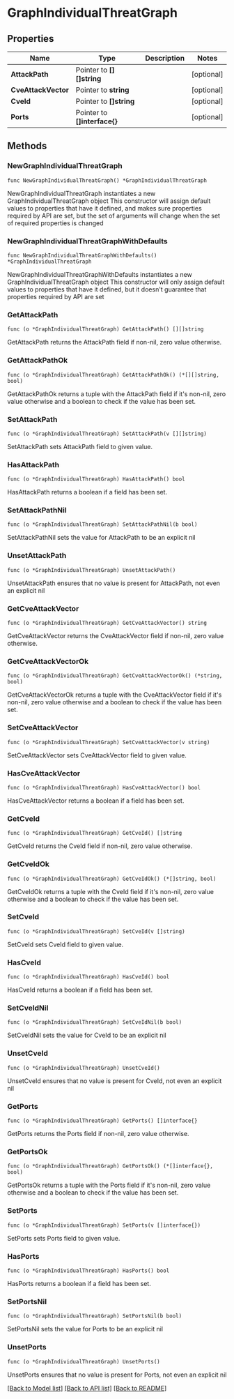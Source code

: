 # GraphIndividualThreatGraph

## Properties

Name | Type | Description | Notes
------------ | ------------- | ------------- | -------------
**AttackPath** | Pointer to **[][]string** |  | [optional] 
**CveAttackVector** | Pointer to **string** |  | [optional] 
**CveId** | Pointer to **[]string** |  | [optional] 
**Ports** | Pointer to **[]interface{}** |  | [optional] 

## Methods

### NewGraphIndividualThreatGraph

`func NewGraphIndividualThreatGraph() *GraphIndividualThreatGraph`

NewGraphIndividualThreatGraph instantiates a new GraphIndividualThreatGraph object
This constructor will assign default values to properties that have it defined,
and makes sure properties required by API are set, but the set of arguments
will change when the set of required properties is changed

### NewGraphIndividualThreatGraphWithDefaults

`func NewGraphIndividualThreatGraphWithDefaults() *GraphIndividualThreatGraph`

NewGraphIndividualThreatGraphWithDefaults instantiates a new GraphIndividualThreatGraph object
This constructor will only assign default values to properties that have it defined,
but it doesn't guarantee that properties required by API are set

### GetAttackPath

`func (o *GraphIndividualThreatGraph) GetAttackPath() [][]string`

GetAttackPath returns the AttackPath field if non-nil, zero value otherwise.

### GetAttackPathOk

`func (o *GraphIndividualThreatGraph) GetAttackPathOk() (*[][]string, bool)`

GetAttackPathOk returns a tuple with the AttackPath field if it's non-nil, zero value otherwise
and a boolean to check if the value has been set.

### SetAttackPath

`func (o *GraphIndividualThreatGraph) SetAttackPath(v [][]string)`

SetAttackPath sets AttackPath field to given value.

### HasAttackPath

`func (o *GraphIndividualThreatGraph) HasAttackPath() bool`

HasAttackPath returns a boolean if a field has been set.

### SetAttackPathNil

`func (o *GraphIndividualThreatGraph) SetAttackPathNil(b bool)`

 SetAttackPathNil sets the value for AttackPath to be an explicit nil

### UnsetAttackPath
`func (o *GraphIndividualThreatGraph) UnsetAttackPath()`

UnsetAttackPath ensures that no value is present for AttackPath, not even an explicit nil
### GetCveAttackVector

`func (o *GraphIndividualThreatGraph) GetCveAttackVector() string`

GetCveAttackVector returns the CveAttackVector field if non-nil, zero value otherwise.

### GetCveAttackVectorOk

`func (o *GraphIndividualThreatGraph) GetCveAttackVectorOk() (*string, bool)`

GetCveAttackVectorOk returns a tuple with the CveAttackVector field if it's non-nil, zero value otherwise
and a boolean to check if the value has been set.

### SetCveAttackVector

`func (o *GraphIndividualThreatGraph) SetCveAttackVector(v string)`

SetCveAttackVector sets CveAttackVector field to given value.

### HasCveAttackVector

`func (o *GraphIndividualThreatGraph) HasCveAttackVector() bool`

HasCveAttackVector returns a boolean if a field has been set.

### GetCveId

`func (o *GraphIndividualThreatGraph) GetCveId() []string`

GetCveId returns the CveId field if non-nil, zero value otherwise.

### GetCveIdOk

`func (o *GraphIndividualThreatGraph) GetCveIdOk() (*[]string, bool)`

GetCveIdOk returns a tuple with the CveId field if it's non-nil, zero value otherwise
and a boolean to check if the value has been set.

### SetCveId

`func (o *GraphIndividualThreatGraph) SetCveId(v []string)`

SetCveId sets CveId field to given value.

### HasCveId

`func (o *GraphIndividualThreatGraph) HasCveId() bool`

HasCveId returns a boolean if a field has been set.

### SetCveIdNil

`func (o *GraphIndividualThreatGraph) SetCveIdNil(b bool)`

 SetCveIdNil sets the value for CveId to be an explicit nil

### UnsetCveId
`func (o *GraphIndividualThreatGraph) UnsetCveId()`

UnsetCveId ensures that no value is present for CveId, not even an explicit nil
### GetPorts

`func (o *GraphIndividualThreatGraph) GetPorts() []interface{}`

GetPorts returns the Ports field if non-nil, zero value otherwise.

### GetPortsOk

`func (o *GraphIndividualThreatGraph) GetPortsOk() (*[]interface{}, bool)`

GetPortsOk returns a tuple with the Ports field if it's non-nil, zero value otherwise
and a boolean to check if the value has been set.

### SetPorts

`func (o *GraphIndividualThreatGraph) SetPorts(v []interface{})`

SetPorts sets Ports field to given value.

### HasPorts

`func (o *GraphIndividualThreatGraph) HasPorts() bool`

HasPorts returns a boolean if a field has been set.

### SetPortsNil

`func (o *GraphIndividualThreatGraph) SetPortsNil(b bool)`

 SetPortsNil sets the value for Ports to be an explicit nil

### UnsetPorts
`func (o *GraphIndividualThreatGraph) UnsetPorts()`

UnsetPorts ensures that no value is present for Ports, not even an explicit nil

[[Back to Model list]](../README.md#documentation-for-models) [[Back to API list]](../README.md#documentation-for-api-endpoints) [[Back to README]](../README.md)


